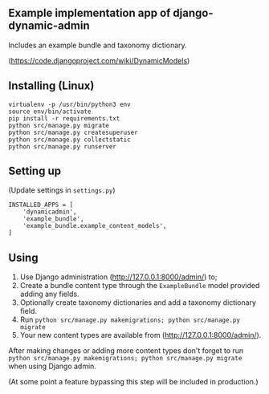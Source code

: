 ## Example implementation app of django-dynamic-admin

Includes an example bundle and taxonomy dictionary.

(https://code.djangoproject.com/wiki/DynamicModels)

## Installing (Linux)
```
virtualenv -p /usr/bin/python3 env
source env/bin/activate
pip install -r requirements.txt
python src/manage.py migrate
python src/manage.py createsuperuser
python src/manage.py collectstatic
python src/manage.py runserver
```

## Setting up

(Update settings in `settings.py`)

```
INSTALLED_APPS = [
    'dynamicadmin',
    'example_bundle',
    'example_bundle.example_content_models',
]
```

## Using
1. Use Django administration (http://127.0.0.1:8000/admin/) to;
2. Create a bundle content type through the `ExampleBundle` model provided adding any fields.
3. Optionally create taxonomy dictionaries and add a taxonomy dictionary field.
4. Run `python src/manage.py makemigrations; python src/manage.py migrate`
5. Your new content types are available from (http://127.0.0.1:8000/admin/).

After making changes or adding more content types don't forget to run `python src/manage.py makemigrations; python src/manage.py migrate` when using Django admin.

(At some point a feature bypassing this step will be included in production.)

